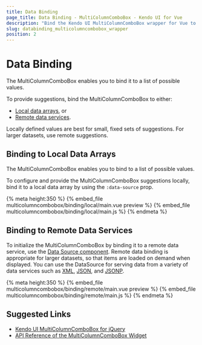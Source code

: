 ```yaml
---
title: Data Binding
page_title: Data Binding - MultiColumnComboBox - Kendo UI for Vue
description: "Bind the Kendo UI MultiColumnComboBox wrapper for Vue to local data arrays or remote data services."
slug: databinding_multicolumncombobox_wrapper
position: 2
---
```


<div><WrapperBanner></WrapperBanner></div>

# Data Binding

The MultiColumnComboBox enables you to bind it to a list of possible values.

To provide suggestions, bind the MultiColumnComboBox to either:
* [Local data arrays](#toc-binding-to-local-data-arrays), or
* [Remote data services](#toc-binding-to-remote-data-services).

Locally defined values are best for small, fixed sets of suggestions. For larger datasets, use remote suggestions.

## Binding to Local Data Arrays

The MultiColumnComboBox enables you to bind to a list of possible values.

To configure and provide the MultiColumnComboBox suggestions locally, bind it to a local data array by using the `:data-source` prop.

{% meta height:350 %}
{% embed_file multicolumncombobox/binding/local/main.vue preview %}
{% embed_file multicolumncombobox/binding/local/main.js %}
{% endmeta %}

## Binding to Remote Data Services

To initialize the MultiColumnComboBox by binding it to a remote data service, use the [Data Source component](https://docs.telerik.com/kendo-ui/framework/datasource/overview). Remote data binding is appropriate for larger datasets, so that items are loaded on demand when displayed. You can use the DataSource for serving data from a variety of data services such as [XML](https://en.wikipedia.org/wiki/XML), [JSON](https://en.wikipedia.org/wiki/JSON), and [JSONP](https://en.wikipedia.org/wiki/JSONP).

{% meta height:350 %}
{% embed_file multicolumncombobox/binding/remote/main.vue preview %}
{% embed_file multicolumncombobox/binding/remote/main.js %}
{% endmeta %}

## Suggested Links

* [Kendo UI MultiColumnComboBox for jQuery](https://docs.telerik.com/kendo-ui/controls/editors/multicolumncombobox/overview)
* [API Reference of the MultiColumnComboBox Widget](https://docs.telerik.com/kendo-ui/api/javascript/ui/multicolumncombobox)

